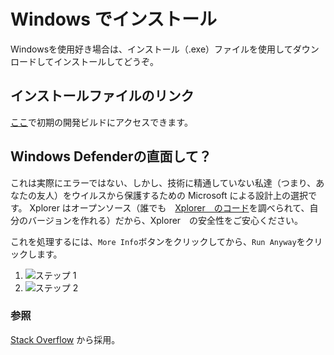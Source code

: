 # Windows でインストール

Windowsを使用好き場合は、インストール（.exe）ファイルを使用してダウンロードしてインストールしてどうぞ。

## インストールファイルのリンク

[ここ](https://drive.google.com/file/d/1b63Z258hk7FEJ_Qj5zIv4T6yHKkegfuG/view?usp=sharing)で初期の開発ビルドにアクセスできます。

## Windows Defenderの直面して？
これは実際にエラーではない、しかし、技術に精通していない私達（つまり、あなたの友人）をウイルスから保護するための Microsoft による設計上の選択です。 Xplorer はオープンソース（誰でも　[Xplorer　のコード](https://github.com/kimlimjustin/xplorer)を調べられて、自分のバージョンを作れる）だから、Xplorer　の安全性をご安心ください。

これを処理するには、`More Info`ボタンをクリックしてから、`Run Anyway`をクリックします。
1. ![ステップ 1](https://i.stack.imgur.com/Rybx7.png)
2. ![ステップ 2](https://i.stack.imgur.com/Pm0Za.png)


### 参照
[Stack Overflow](https://stackoverflow.com/questions/65488839/how-can-i-avoid-windows-protected-your-pc-problem-when-my-friends-try-to-use-m) から採用。